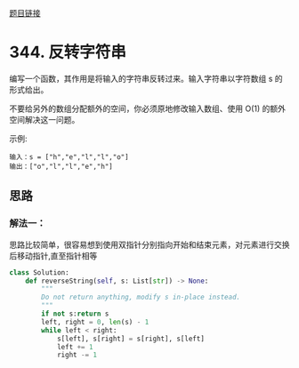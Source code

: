 [题目链接](https://leetcode-cn.com/problems/reverse-string/)
# 344. 反转字符串
编写一个函数，其作用是将输入的字符串反转过来。输入字符串以字符数组 s 的形式给出。

不要给另外的数组分配额外的空间，你必须原地修改输入数组、使用 O(1) 的额外空间解决这一问题。

示例:
```
输入：s = ["h","e","l","l","o"]
输出：["o","l","l","e","h"]
```

## 思路

### 解法一：
思路比较简单，很容易想到使用双指针分别指向开始和结束元素，对元素进行交换后移动指针,直至指针相等
```python
class Solution:
    def reverseString(self, s: List[str]) -> None:
        """
        Do not return anything, modify s in-place instead.
        """
        if not s:return s
        left, right = 0, len(s) - 1
        while left < right:
            s[left], s[right] = s[right], s[left]
            left += 1
            right -= 1
```


